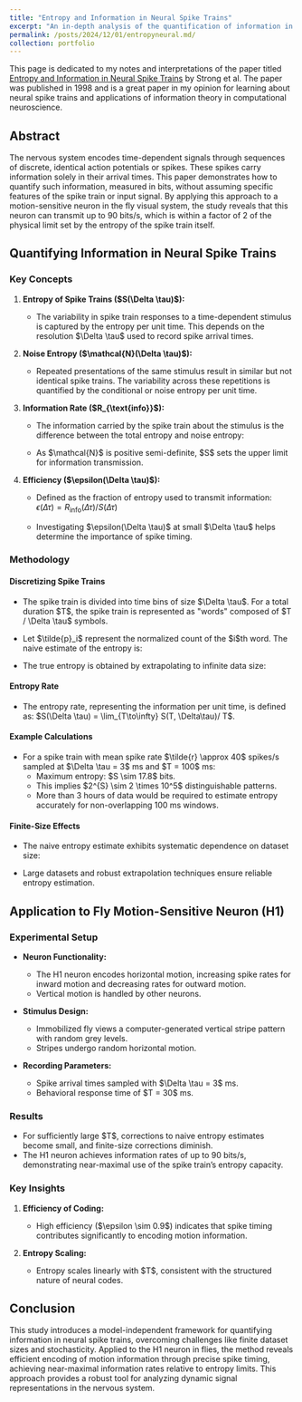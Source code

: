 ```yaml
---
title: "Entropy and Information in Neural Spike Trains"
excerpt: "An in-depth analysis of the quantification of information in neural spike trains based on entropy measures."
permalink: /posts/2024/12/01/entropyneural.md/
collection: portfolio
---
```


This page is dedicated to my notes and interpretations of the paper titled [Entropy and Information in Neural Spike Trains](https://journals.aps.org/prl/abstract/10.1103/PhysRevLett.80.197) by Strong et al. The paper was published in 1998 and is a great paper in my opinion for learning about neural spike trains and applications of information theory in computational neuroscience.

## Abstract

The nervous system encodes time-dependent signals through sequences of discrete, identical action potentials or spikes. These spikes carry information solely in their arrival times. This paper demonstrates how to quantify such information, measured in bits, without assuming specific features of the spike train or input signal. By applying this approach to a motion-sensitive neuron in the fly visual system, the study reveals that this neuron can transmit up to 90 bits/s, which is within a factor of 2 of the physical limit set by the entropy of the spike train itself.

## Quantifying Information in Neural Spike Trains

### Key Concepts

1. **Entropy of Spike Trains (\$S(\Delta \tau)\$):**

   - The variability in spike train responses to a time-dependent stimulus is captured by the entropy per unit time. This depends on the resolution \$\Delta \tau\$ used to record spike arrival times.

2. **Noise Entropy (\$\mathcal{N}(\Delta \tau)\$):**

   - Repeated presentations of the same stimulus result in similar but not identical spike trains. The variability across these repetitions is quantified by the conditional or noise entropy per unit time.

3. **Information Rate (\$R\_{\text{info}}\$):**

   - The information carried by the spike train about the stimulus is the difference between the total entropy and noise entropy:

   - As \$\mathcal{N}\$ is positive semi-definite, \$S\$ sets the upper limit for information transmission.

4. **Efficiency (\$\epsilon(\Delta \tau)\$):**

   - Defined as the fraction of entropy used to transmit information: $\epsilon(\Delta \tau) = R_{\text{info}}(\Delta \tau) / S(\Delta \tau)$

   - Investigating \$\epsilon(\Delta \tau)\$ at small \$\Delta \tau\$ helps determine the importance of spike timing.

### Methodology

#### Discretizing Spike Trains

- The spike train is divided into time bins of size \$\Delta \tau\$. For a total duration \$T\$, the spike train is represented as "words" composed of \$T / \Delta \tau\$ symbols.

- Let \$\tilde{p}\_i\$ represent the normalized count of the \$i\$th word. The naive estimate of the entropy is:

- The true entropy is obtained by extrapolating to infinite data size:

#### Entropy Rate

- The entropy rate, representing the information per unit time, is defined as: \$S(\Delta \tau) = \lim\_{T\to\infty} S(T, \Delta\tau)/ T\$.

#### Example Calculations

- For a spike train with mean spike rate \$\tilde{r} \approx 40\$ spikes/s sampled at \$\Delta \tau = 3\$ ms and \$T = 100\$ ms:
  - Maximum entropy: \$S \sim 17.8\$ bits.
  - This implies \$2^{S} \sim 2 \times 10^5\$ distinguishable patterns.
  - More than 3 hours of data would be required to estimate entropy accurately for non-overlapping 100 ms windows.

#### Finite-Size Effects

- The naive entropy estimate exhibits systematic dependence on dataset size:

- Large datasets and robust extrapolation techniques ensure reliable entropy estimation.

## Application to Fly Motion-Sensitive Neuron (H1)

### Experimental Setup

- **Neuron Functionality:**

  - The H1 neuron encodes horizontal motion, increasing spike rates for inward motion and decreasing rates for outward motion.
  - Vertical motion is handled by other neurons.

- **Stimulus Design:**

  - Immobilized fly views a computer-generated vertical stripe pattern with random grey levels.
  - Stripes undergo random horizontal motion.

- **Recording Parameters:**

  - Spike arrival times sampled with \$\Delta \tau = 3\$ ms.
  - Behavioral response time of \$T = 30\$ ms.

### Results

- For sufficiently large \$T\$, corrections to naive entropy estimates become small, and finite-size corrections diminish.
- The H1 neuron achieves information rates of up to 90 bits/s, demonstrating near-maximal use of the spike train’s entropy capacity.

### Key Insights

1. **Efficiency of Coding:**

   - High efficiency (\$\epsilon \sim 0.9\$) indicates that spike timing contributes significantly to encoding motion information.

2. **Entropy Scaling:**

   - Entropy scales linearly with \$T\$, consistent with the structured nature of neural codes.

## Conclusion

This study introduces a model-independent framework for quantifying information in neural spike trains, overcoming challenges like finite dataset sizes and stochasticity. Applied to the H1 neuron in flies, the method reveals efficient encoding of motion information through precise spike timing, achieving near-maximal information rates relative to entropy limits. This approach provides a robust tool for analyzing dynamic signal representations in the nervous system.

